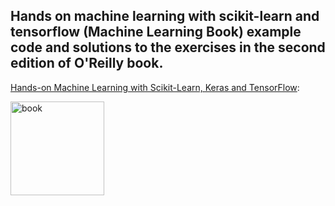 ## Hands on machine learning with scikit-learn and tensorflow (Machine Learning Book) example code and solutions to the exercises in the second edition of O'Reilly book.

[Hands-on Machine Learning with Scikit-Learn, Keras and TensorFlow](https://www.oreilly.com/library/view/hands-on-machine-learning/9781492032632/):

<img src="https://images-na.ssl-images-amazon.com/images/I/51aqYc1QyrL._SX379_BO1,204,203,200_.jpg" title="book" width="150" />
